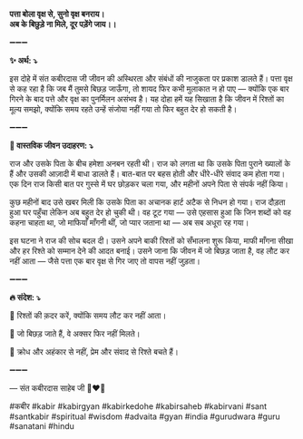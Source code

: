 **पत्ता बोला वृक्ष से, सुनो वृक्ष बनराय।**\
**अब के बिछुड़े ना मिले, दूर पड़ेंगे जाय।।**

➖➖➖

**✨ अर्थ: ⤵**

इस दोहे में संत कबीरदास जी जीवन की अस्थिरता और संबंधों की नाजुकता पर प्रकाश डालते हैं। पत्ता वृक्ष से कह रहा है कि जब मैं तुमसे बिछड़ जाऊँगा, तो शायद फिर कभी मुलाकात न हो पाए — क्योंकि एक बार गिरने के बाद पत्ते और वृक्ष का पुनर्मिलन असंभव है। यह दोहा हमें यह सिखाता है कि जीवन में रिश्तों का मूल्य समझो, क्योंकि समय रहते उन्हें संजोया नहीं गया तो फिर बहुत देर हो सकती है।

➖➖➖

**🌾 वास्तविक जीवन उदाहरण: ⤵**

राज और उसके पिता के बीच हमेशा अनबन रहती थी। राज को लगता था कि उसके पिता पुराने ख्यालों के हैं और उसकी आज़ादी में बाधा डालते हैं। बात-बात पर बहस होती और धीरे-धीरे संवाद कम होता गया। एक दिन राज किसी बात पर गुस्से में घर छोड़कर चला गया, और महीनों अपने पिता से संपर्क नहीं किया।

कुछ महीनों बाद उसे खबर मिली कि उसके पिता का अचानक हार्ट अटैक से निधन हो गया। राज दौड़ता हुआ घर पहुँचा लेकिन अब बहुत देर हो चुकी थी। वह टूट गया — उसे एहसास हुआ कि जिन शब्दों को वह कहना चाहता था, जो माफियाँ माँगनी थीं, जो प्यार जताना था — अब सब अधूरा रह गया।

इस घटना ने राज की सोच बदल दी। उसने अपने बाकी रिश्तों को सँभालना शुरू किया, माफी माँगना सीखा और हर रिश्ते को सम्मान देने की आदत बनाई। उसने जाना कि जीवन में जो बिछड़ जाता है, वह लौट कर नहीं आता — जैसे पत्ता एक बार वृक्ष से गिर जाए तो वापस नहीं जुड़ता।

➖➖➖

**🔥 संदेश: ⤵**

📌 रिश्तों की क़दर करें, क्योंकि समय लौट कर नहीं आता।

📌 जो बिछड़ जाते हैं, वे अक्सर फिर नहीं मिलते।

📌 क्रोध और अहंकार से नहीं, प्रेम और संवाद से रिश्ते बचते हैं।

➖➖➖

— संत कबीरदास साहेब जी 🙏❤️💯

#कबीर #kabir #kabirgyan #kabirkedohe #kabirsaheb #kabirvani #sant #santkabir #spiritual #wisdom #advaita #gyan #india #gurudwara #guru #sanatani #hindu
